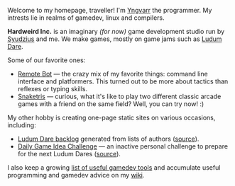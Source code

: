Welcome to my homepage, traveller! I'm <a rel="me" href="https://mastodon.gamedev.place/@yngvarr" title="The programmer's Mastodon">Yngvarr</a> the programmer. My intrests
lie in realms of gamedev, linux and compilers.

__Hardweird Inc.__ is an imaginary _(for now)_ game development studio run by
[Syudzius][s] and me.  We make games, mostly on game jams such as
[Ludum Dare][ld].

[s]: https://twitter.com/syudzius "The artist's Twitter"
[ld]: https://ldjam.com/users/yngvarr/ "All our LD games"

Some of our favorite ones:

* [Remote Bot][rb] — the crazy mix of my favorite things: command line interface
  and platformers. This turned out to be more about tactics than reflexes or typing
  skills.
* [Snaketris][st] — curious, what it's like to play two different classic arcade
  games with a friend on the same field?  Well, you can try now! :)

[rb]: https://yngvarr.itch.io/remote-bot "Robots go wheeeeee!"
[st]: https://yngvarr.itch.io/snaketris "Snakes and bricks?? On the same grid?!?!"

My other hobby is creating one-page static sites on various occasions, including:

* [Ludum Dare backlog][ldb] generated from lists of authors ([source][ldb-git]).
* [Daily Game Idea Challenge][dgi] — an inactive personal challenge to prepare for the next Ludum Dares ([source][dgi-git]).

[ldb]: https://hardweird.net/ld-backlog/
[ldb-git]: https://github.com/Yngwarr/ld-backlog
[dgi]: https://hardweird.net/daily-game-idea/
[dgi-git]: https://github.com/Yngwarr/daily-game-idea

I also keep a growing [list of useful gamedev tools][tools] and accumulate useful
programming and gamedev advice on my [wiki][wiki].

[tools]: /tools
[wiki]: /wiki

<!--<iframe frameborder="0" src="https://itch.io/embed/201310?bg_color=8a8a8a&amp;fg_color=0d0d0d&amp;link_color=00045c&amp;border_color=333333" width="208" height="167"><a href="https://yngwarr.itch.io/snaketris">Snaketris by Yngwarr</a></iframe>-->

<!--<iframe frameborder="0" src="https://itch.io/embed/249098?bg_color=000000&amp;fg_color=ffffff&amp;link_color=3d3d3d&amp;border_color=636363" width="208" height="167"><a href="https://yngwarr.itch.io/remote-bot">Remote Bot by Yngwarr</a></iframe>-->



<!--
<hr>

{% for post in site.posts %}
1. [{{ post.title }}]({{ post.url }})
{% endfor %}-->

